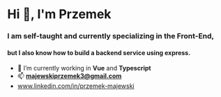 <h1>Hi 👋, I'm Przemek</h1>
<h3>I am self-taught and currently specializing in the Front-End,</h3>
<h4>but I also know how to build a backend service using express.</h4>

- 🌱 I’m currently working in **Vue** and **Typescript**
- 📫 **majewskiprzemek3@gmail.com**
- www.linkedin.com/in/przemek-majewski
